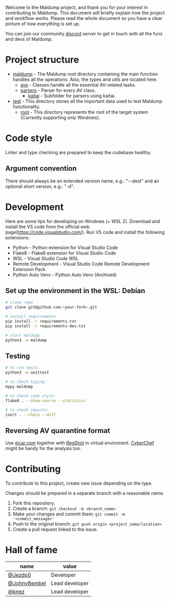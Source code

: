 Welcome to the Maldump project, and thank you for your interest in contributing to Maldump. This document will briefly explain how the project and workflow works. Please read the whole document so you have a clear picture of how everything is set up.

You can join our community [discord](https://discord.gg/VYZADbrm) server to get in touch with all the funs and devs of Maldump.

# Project structure

* [maldump](torch) - The Maldump root directory containing the main function handles all the operations. Also, the types and utils are located here.
  * [avs](maldump/avs) - Classes handle all the essential AV-related tasks.
  * [parsers](maldump/parsers) - Parser for every AV class.
    * [kaitai](maldump/parsers/kaitai) - Subfolder for parsers using kaitai.
* [test](test) - This directory stores all the important data used to test Maldump functionality.
  * [root](test/root) - This directory represents the root of the target system (Currently supporting only Windows).

# Code style

Linter and type checking are prepared to keep the codebase healthy.

## Argument convention

There should always be an extended version name, e.g.: "--dest" and an optional short version, e.g.: "-d".

# Development

Here are some tips for developing on Windows (+ WSL 2). Download and install the VS code from the official web page(https://code.visualstudio.com/). Run VS code and install the following extensions:

  -  Python - Python extension for Visual Studio Code
  -  Flake8 - Flake8 extension for Visual Studio Code
  -  WSL - Visual Studio Code WSL
  -  Remote Development - Visual Studio Code Remote Development Extension Pack
  -  Python Auto Venv - Python Auto Venv (Archived)

## Set up the environment in the WSL: Debian

```sh
# clone repo
git clone git@github.com:<your-fork>.git

# install requirements
pip install -r requirements.txt
pip install -r requirements-dev.txt

# start maldump
python3 -m maldump
```

## Testing

```sh
# to run tests:
python3 -m unittest

# to check typing:
mypy maldump

# to check code style:
flake8 . --show-source --statistics

# to check imports:
isort . --check --diff
```

## Reversing AV quarantine format

Use [eicar.com](https://www.eicar.org/download-anti-malware-testfile/) together with [RegShot](https://github.com/Seabreg/Regshot) in virtual enviroment. [CyberChef](https://gchq.github.io/CyberChef/) might be handy for the analysis too.

# Contributing

To contribute to this project, create new issue depending on the type.

Changes should be prepared in a separate branch with a reasonable name.

1. Fork this repository.
2. Create a branch: `git checkout -b <branch_name>`
3. Make your changes and commit them: `git commit -m '<commit_message>'`
4. Push to the original branch: `git push origin <project_name/location>`
5. Create a pull request linked to the issue.

# Hall of fame

| name | value |
| --- | --- |
| [@Jezdo0](https://github.com/Jezdo0) | Developer |
| [@JohnyBembel](https://github.com/JohnyBembel) | Lead developer |
| [@knez](https://www.github.com/knez) | Lead developer |
